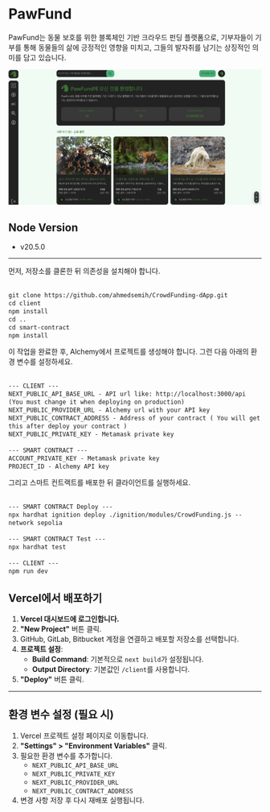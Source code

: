 # PawFund

PawFund는 동물 보호를 위한 블록체인 기반 크라우드 펀딩 플랫폼으로,
기부자들이 기부를 통해 동물들의 삶에 긍정적인 영향을 미치고,
그들의 발자취를 남기는 상징적인 의미를 담고 있습니다.

![Pawfund](./client/public/images/bg-pawfund.png)

## Node Version

- v20.5.0

---

먼저, 저장소를 클론한 뒤 의존성을 설치해야 합니다.

```shell

git clone https://github.com/ahmedsemih/CrowdFunding-dApp.git
cd client
npm install
cd ..
cd smart-contract
npm install

```

이 작업을 완료한 후, Alchemy에서 프로젝트를 생성해야 합니다. 그런 다음 아래의 환경 변수를 설정하세요.

```shell

--- CLIENT ---
NEXT_PUBLIC_API_BASE_URL - API url like: http://localhost:3000/api (You must change it when deploying on production)
NEXT_PUBLIC_PROVIDER_URL - Alchemy url with your API key
NEXT_PUBLIC_CONTRACT_ADDRESS - Address of your contract ( You will get this after deploy your contract )
NEXT_PUBLIC_PRIVATE_KEY - Metamask private key

--- SMART CONTRACT ---
ACCOUNT_PRIVATE_KEY - Metamask private key
PROJECT_ID - Alchemy API key

```

그리고 스마트 컨트랙트를 배포한 뒤 클라이언트를 실행하세요.

```shell

--- SMART CONTRACT Deploy ---
npx hardhat ignition deploy ./ignition/modules/CrowdFunding.js --network sepolia

--- SMART CONTRACT Test ---
npx hardhat test

--- CLIENT ---
npm run dev

```

## Vercel에서 배포하기

1. **Vercel 대시보드에 로그인합니다.**
2. **"New Project"** 버튼 클릭.
3. GitHub, GitLab, Bitbucket 계정을 연결하고 배포할 저장소를 선택합니다.
4. **프로젝트 설정**:
   - **Build Command**: 기본적으로 `next build`가 설정됩니다.
   - **Output Directory**: 기본값인 `/client`를 사용합니다.
5. **"Deploy"** 버튼 클릭.

---

## 환경 변수 설정 (필요 시)

1. Vercel 프로젝트 설정 페이지로 이동합니다.
2. **"Settings" > "Environment Variables"** 클릭.
3. 필요한 환경 변수를 추가합니다.
   - `NEXT_PUBLIC_API_BASE_URL`
   - `NEXT_PUBLIC_PRIVATE_KEY`
   - `NEXT_PUBLIC_PROVIDER_URL`
   - `NEXT_PUBLIC_CONTRACT_ADDRESS`
4. 변경 사항 저장 후 다시 재배포 실행됩니다.
